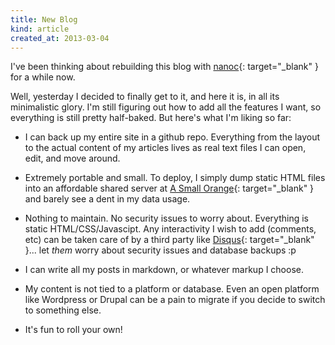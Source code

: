 ```yaml
---
title: New Blog
kind: article
created_at: 2013-03-04
---
```


I've been thinking about rebuilding this blog with 
[nanoc](http://nanoc.ws){: target="_blank" } for a while now. 

Well, yesterday I
decided to finally get to it, and here it is, in all its minimalistic glory. I'm
still figuring out how to add all the features I want, so everything is still 
pretty half-baked. But here's what I'm liking so far:

* I can back up my entire site in a github repo. Everything from the layout to
the actual content of my articles lives as real text files I can open, edit, and 
move around. 

* Extremely portable and small. To deploy, I simply dump static HTML files 
into an affordable shared server at 
[A Small Orange](http://asmallorange.com){: target="_blank" } and barely see a
dent in my data usage.
<!-- _. -->

* Nothing to maintain. No security issues to worry about. Everything is static 
HTML/CSS/Javascipt. Any interactivity I wish to add (comments, etc) can be taken 
care of by a third party like [Disqus](http://disqus.com){: target="_blank" }... 
let *them* worry about security issues and database backups :p
<!-- _. -->

* I can write all my posts in markdown, or whatever markup I choose. 

* My content is not tied to a platform or database. Even an open platform like
Wordpress or Drupal can be a pain to migrate if you decide to switch to 
something else. 

* It's fun to roll your own! 
